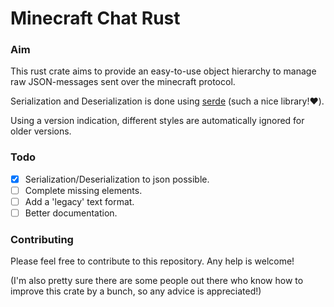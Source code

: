# Minecraft Chat Rust

### Aim
This rust crate aims to provide an easy-to-use object hierarchy
to manage raw JSON-messages sent over the minecraft protocol.

Serialization and Deserialization is done using [serde](https://serde.rs) (such a nice library!❤️).

Using a version indication, different styles are automatically ignored for older versions.

### Todo
- [x] Serialization/Deserialization to json possible.
- [ ] Complete missing elements.
- [ ] Add a 'legacy' text format.
- [ ] Better documentation.

### Contributing
Please feel free to contribute to this repository. Any help is welcome!

(I'm also pretty sure there are some people out there who know how to improve this crate by a bunch,
so any advice is appreciated!)

